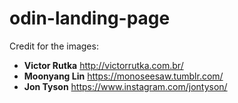 # odin-landing-page

Credit for the images:
- **Victor Rutka** http://victorrutka.com.br/
- **Moonyang Lin** https://monoseesaw.tumblr.com/
- **Jon Tyson** https://www.instagram.com/jontyson/